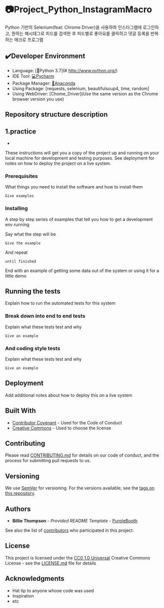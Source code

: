 # :camera:Project_Python_InstagramMacro

Python 기반의 Selenium(feat: Chrome Driver)을 사용하여 인스타그램에 로그인하고, 원하는 해시태그로 피드를 검색한 후 피드별로 좋아요를 클릭하고 댓글 등록을 반복하는 매크로 프로그램

## :heavy_check_mark:Developer Environment

  - Language: [:crocodile:Python 3.7](# http://www.python.org/)
  - IDE Tool: [:computer:Pycharm](#https://www.jetbrains.com/ko-kr/pycharm/)
  - Package Manager: [:snake:Anaconda](#https://www.anaconda.com/)
  - Using Package: [requests, selenium, beautifulsoup4, time, random]
  - Using WebDriver: [Chome_Driver](Use the same version as the Chrome browser version you use)

## Repository structure description

1.practice
- 
- 

These instructions will get you a copy of the project up and running on
your local machine for development and testing purposes. See deployment
for notes on how to deploy the project on a live system.

### Prerequisites

What things you need to install the software and how to install them

    Give examples

### Installing

A step by step series of examples that tell you how to get a development
env running

Say what the step will be

    Give the example

And repeat

    until finished

End with an example of getting some data out of the system or using it
for a little demo

## Running the tests

Explain how to run the automated tests for this system

### Break down into end to end tests

Explain what these tests test and why

    Give an example

### And coding style tests

Explain what these tests test and why

    Give an example

## Deployment

Add additional notes about how to deploy this on a live system

## Built With

  - [Contributor Covenant](https://www.contributor-covenant.org/) - Used
    for the Code of Conduct
  - [Creative Commons](https://creativecommons.org/) - Used to choose
    the license

## Contributing

Please read [CONTRIBUTING.md](CONTRIBUTING.md) for details on our code
of conduct, and the process for submitting pull requests to us.

## Versioning

We use [SemVer](http://semver.org/) for versioning. For the versions
available, see the [tags on this
repository](https://github.com/PurpleBooth/a-good-readme-template/tags).

## Authors

  - **Billie Thompson** - *Provided README Template* -
    [PurpleBooth](https://github.com/PurpleBooth)

See also the list of
[contributors](https://github.com/PurpleBooth/a-good-readme-template/contributors)
who participated in this project.

## License

This project is licensed under the [CC0 1.0 Universal](LICENSE.md)
Creative Commons License - see the [LICENSE.md](LICENSE.md) file for
details

## Acknowledgments

  - Hat tip to anyone whose code was used
  - Inspiration
  - etc


